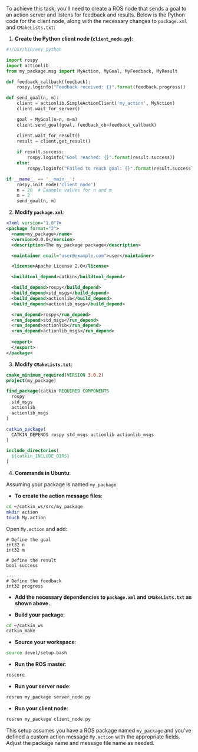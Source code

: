 To achieve this task, you'll need to create a ROS node that sends a goal to an action server and listens for feedback and results. Below is the Python code for the client node, along with the necessary changes to `package.xml` and `CMakeLists.txt`:

1. **Create the Python client node (`client_node.py`)**:

```python
#!/usr/bin/env python

import rospy
import actionlib
from my_package.msg import MyAction, MyGoal, MyFeedback, MyResult

def feedback_callback(feedback):
    rospy.loginfo("Feedback received: {}".format(feedback.progress))

def send_goal(n, m):
    client = actionlib.SimpleActionClient('my_action', MyAction)
    client.wait_for_server()

    goal = MyGoal(n=n, m=m)
    client.send_goal(goal, feedback_cb=feedback_callback)

    client.wait_for_result()
    result = client.get_result()
    
    if result.success:
        rospy.loginfo("Goal reached: {}".format(result.success))
    else:
        rospy.loginfo("Failed to reach goal: {}".format(result.success))

if __name__ == '__main__':
    rospy.init_node('client_node')
    n = 20  # Example values for n and m
    m = 2
    send_goal(n, m)
```

2. **Modify `package.xml`**:

```xml
<?xml version="1.0"?>
<package format="2">
  <name>my_package</name>
  <version>0.0.0</version>
  <description>The my_package package</description>

  <maintainer email="user@example.com">user</maintainer>

  <license>Apache License 2.0</license>

  <buildtool_depend>catkin</buildtool_depend>

  <build_depend>rospy</build_depend>
  <build_depend>std_msgs</build_depend>
  <build_depend>actionlib</build_depend>
  <build_depend>actionlib_msgs</build_depend>

  <run_depend>rospy</run_depend>
  <run_depend>std_msgs</run_depend>
  <run_depend>actionlib</run_depend>
  <run_depend>actionlib_msgs</run_depend>
  
  <export>
  </export>
</package>
```

3. **Modify `CMakeLists.txt`**:

```cmake
cmake_minimum_required(VERSION 3.0.2)
project(my_package)

find_package(catkin REQUIRED COMPONENTS
  rospy
  std_msgs
  actionlib
  actionlib_msgs
)

catkin_package(
  CATKIN_DEPENDS rospy std_msgs actionlib actionlib_msgs
)

include_directories(
  ${catkin_INCLUDE_DIRS}
)
```

4. **Commands in Ubuntu**:

Assuming your package is named `my_package`:

- **To create the action message files**:

```bash
cd ~/catkin_ws/src/my_package
mkdir action
touch My.action
```

Open `My.action` and add:

```
# Define the goal
int32 n
int32 m

# Define the result
bool success

---
# Define the feedback
int32 progress
```

- **Add the necessary dependencies to `package.xml` and `CMakeLists.txt` as shown above.**

- **Build your package**:

```bash
cd ~/catkin_ws
catkin_make
```

- **Source your workspace**:

```bash
source devel/setup.bash
```

- **Run the ROS master**:

```bash
roscore
```

- **Run your server node**:

```bash
rosrun my_package server_node.py
```

- **Run your client node**:

```bash
rosrun my_package client_node.py
```

This setup assumes you have a ROS package named `my_package` and you've defined a custom action message `My.action` with the appropriate fields. Adjust the package name and message file name as needed.